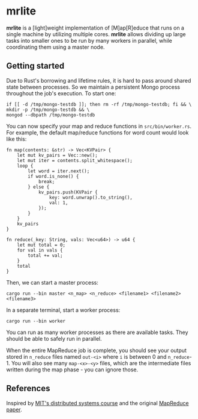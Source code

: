 # mrlite

__mrlite__ is a [light]weight implementation of [M]ap[R]educe that runs on a single machine by utilizing multiple cores. 
__mrlite__ allows dividing up large tasks into smaller ones to be run by many workers in parallel, while coordinating them using a master node.

## Getting started
Due to Rust's borrowing and lifetime rules, it is hard to pass around shared state between processes.
So we maintain a persistent Mongo process throughout the job's execution.
To start one:
```
if [[ -d /tmp/mongo-testdb ]]; then rm -rf /tmp/mongo-testdb; fi && \
mkdir -p /tmp/mongo-testdb && \
mongod --dbpath /tmp/mongo-testdb
```

You can now specify your map and reduce functions in `src/bin/worker.rs`. For example, the default map/reduce functions for word count would look like this:
```
fn map(contents: &str) -> Vec<KVPair> {
    let mut kv_pairs = Vec::new();
    let mut iter = contents.split_whitespace();
    loop {
        let word = iter.next();
        if word.is_none() {
            break;
        } else {
            kv_pairs.push(KVPair {
                key: word.unwrap().to_string(),
                val: 1,
            });
        }
    }
    kv_pairs
}

fn reduce(_key: String, vals: Vec<u64>) -> u64 {
    let mut total = 0;
    for val in vals {
        total += val;
    }
    total
}
```

Then, we can start a master process:
```
cargo run --bin master <n_map> <n_reduce> <filename1> <filename2> <filename3>
```

In a separate terminal, start a worker process:
```
cargo run --bin worker
```
You can run as many worker processes as there are available tasks.
They should be able to safely run in parallel.

When the entire MapReduce job is complete, you should see your output stored in `n_reduce` files named `out-<i>` where `i` is between 0 and `n_reduce`-1.
You will also see many `map-<x>-<y>` files, which are the intermediate files written during the map phase - you can ignore those.

## References
Inspired by [MIT's distributed systems course](http://nil.csail.mit.edu/6.824/2020/) and the original [MapReduce paper](http://nil.csail.mit.edu/6.824/2020/papers/mapreduce.pdf).
